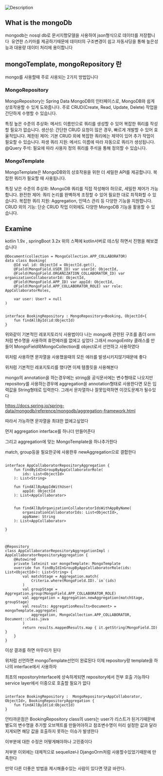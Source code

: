 ![Description](https://img.notionusercontent.com/s3/prod-files-secure%2F6ab3efe6-44b5-4e5c-9d86-56543fb7f59d%2Fc3b86c80-eaba-4a31-971d-868a2b179849%2Ftest2.jpg/size/w=1420?exp=1727749267&sig=VX63E66yaxZvLTyfE2Db1fyK5g_lgajo6O10Oikoyq0)

<!-- pre image 설정해야하나 위처럼 -->

## What is the mongoDb

mongodb는 nosql db로 문서지향모델을 사용하여 json형식으로 데이터를 저장합니다 
유연한 스키마를 제공하기때문에 데이터의 구조변경이 쉽고
자동샤딩을 통해 높은성능과 대용량 데이터 처리에 용이합니다

## mongoTemplate, mongoRepository 란

mongo를 사용할때 주로 사용되는 2가지 방법입니다

### MongoRepository

MongoRepository는 Spring Data MongoDB의 인터페이스로, MongoDB와 쉽게 상호작용할 수 있게 도와줍니다. 주로 CRUD(Create, Read, Update, Delete) 작업을 간단하게 수행할 수 있습니다.

특징
높은 수준의 추상화: 메서드 이름만으로 쿼리를 생성할 수 있어 복잡한 쿼리를 작성할 필요가 없습니다.
생산성: 간단한 CRUD 요청이 많은 경우, 빠르게 개발할 수 있어 효율적입니다.
제한된 제어: 기본 CRUD 외에 복잡한 쿼리에는 제약이 있어 추가 작업이 필요할 수 있습니다.
파생 쿼리 지원: 메서드 이름에 따라 자동으로 쿼리가 생성됩니다.
@Query 주석: 필요에 따라 사용자 정의 쿼리를 주석을 통해 정의할 수 있습니다.

### MongoTemplate

MongoTemplate은 MongoDB와의 상호작용을 위한 더 세밀한 API를 제공합니다. 복잡한 쿼리가 필요할 때 사용됩니다.

특징
낮은 수준의 추상화: MongoDB 쿼리를 직접 작성해야 하므로, 세밀한 제어가 가능합니다.
완전한 제어: 쿼리 논리를 완벽하게 조정할 수 있어 필요한 대로 최적화할 수 있습니다.
복잡한 쿼리 지원: Aggregation, 인덱스 관리 등 다양한 기능을 지원합니다.
CRUD 외의 기능: 단순 CRUD 작업 이외에도 다양한 MongoDB 기능을 활용할 수 있습니다.

## Examine

kotlin 1.9x , springBoot 3.2x
위의 스펙에 kotlin서버로 테스팅 하면서 진행을 해보겠습니다

```kotin
@Document(collection = MongoCollection.APP_COLLABORATOR)
data class Booking(
    @Id val id: ObjectId = ObjectId.get(),
    @Field(MongoField.USER_ID) var userId: ObjectId,
    @Field(MongoField.ORGANIZATION_COLLABORATOR_ID) var organizationCollaboratorId: ObjectId,
    @Field(MongoField.APP_ID) var appId: ObjectId,
    @Field(MongoField.APP_COLLABORATOR_ROLE) var role: AppCollaboratorRoles,

    var user: User? = null
)
```

```kotin

interface BookingRepository : MongoRepository<Booking, ObjectId>{
    fun findAllById(id:ObjectId)
}
```

위와같이 기본적인 레포지토리식 사용법이다
나는 mongo에 관련된 구조를 좀더 orm처럼 변수명을 사용하여 휴먼에러를 없에고 싶었다
그래서 mongoEntity 클래스를 만들어 MongoField와MongoCollection를 object로서 선언하고 사용하였다

위처럼 사용하면 문자열을 사용했을때의 모든 에러를 발생시키지않기때문에 좋다

위처럼 기본적인 레포지토리를 했다면 이제 템플릿을 사용해본다

mongo의 annotation을 하는경우에는 string을
공식문서에는 변수형태로 나오지만 repository를 사용하는경우에 aggregation을 annotation형태로 사용한다면
모든 입력값을 String형태로 입력한다. 그래서 문자열하나 잘못입력하면 이것도문제가 될수있다

https://docs.spring.io/spring-data/mongodb/reference/mongodb/aggregation-framework.html

따라서 가능하면 문자열을 최대한 없에고싶었다

먼저 aggregation interface를 하나더 만들어준다

그리고 aggregation에 맞는 MongoTemplate을 하나추가한다

match, group등을 필요한곳에 사용한후 newAggregation으로 결합한다

```kotin

interface AppCollaboratorRepositoryAggregation {
    fun findByIdInGroupByAppCollaboratorRole(
        ids: List<ObjectId>
    ): List<String>

    fun findAllByAppIdWithUser(
        appId: ObjectId
    ): List<AppCollaborator>


    fun findAllByOrganizationCollaboratorIdsWithAppByName(
        organizationCollaboratorIds: List<ObjectId>,
        appName: String
    ): List<AppCollaborator>

}



@Repository
class AppCollaboratorRepositoryAggregationImpl : AppCollaboratorRepositoryAggregation {
    @Autowired
    private lateinit var mongoTemplate: MongoTemplate
    override fun findByIdInGroupByAppCollaboratorRole(ids: List<ObjectId>): List<String> {
        val matchStage = Aggregation.match(
            Criteria.where(MongoField.ID).`in`(ids)
        )
        val groupStage = Aggregation.group(MongoField.APP_COLLABORATOR_ROLE)
        val aggregation = Aggregation.newAggregation(matchStage, groupStage)
        val results: AggregationResults<Document> = mongoTemplate.aggregate(
            aggregation, MongoCollection.APP_COLLABORATOR, Document::class.java
        )
        return results.mappedResults.map { it.getString(MongoField.ID) }
    }
}
```

이상 결과를 하면 마무리가 된다

위처럼 선언하면 mongoTemplate선언이 완료된다 이제 repository랑 template을 하나의 interface에서 사용하자

최초의 repositoryInterface에 상속하게되면 repository에서 전부 호출 가능하다
service layer에서 이중으로 호출할 필요가 없다

```kotin

interface BookingRepository :  MongoRepository<AppCollaborator, ObjectId>, BookingRepositoryAggregation {
    fun findAllById(id:ObjectId)
}
```

안타까운점은 BookingRepository class의 users는 user가 리스트가 된거기때문에
별도의 변수명을 추가할 오브젝트를 만들어야하고
참조변수명이 미리 설정한 값과 달라지게되면 해당 값을 호출하지 못하는 이슈가 발생한다

이부분에 대한 수정은 어떻게해야하나 고민중이다

저부분 이외에는 대체적으로 sequelize나 DjangoOrm처럼 사용할수있었기때문에 만족한다

만약 다른 더좋은 방법을 제시해줄수있는 사람이 있다면 댓글 바란다.
